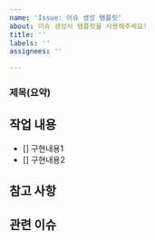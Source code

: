 ```yaml
---
name: 'Issue: 이슈 생성 템플릿'
about: 이슈 생성시 템플릿을 사용해주세요!
title: ''
labels: ''
assignees: ''

---
```


### 제목(요약)

## 작업 내용
- [] 구현내용1
- [] 구현내용2

## 참고 사항

## 관련 이슈
